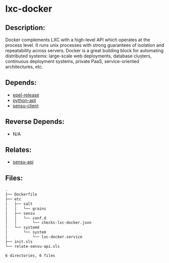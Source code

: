 # lxc-docker

## Description:

Docker complements LXC with a high-level API which operates at the process level. It runs unix processes with strong guarantees of isolation and repeatability across servers. Docker is a great building block for automating distributed systems: large-scale web deployments, database clusters, continuous deployment systems, private PaaS, service-oriented architectures, etc.

## Depends:

  -  [epel-release](/salt/epel-release)
  -  [python-apt](/salt/python-apt)
  -  [sensu-client](/salt/sensu-client)

## Reverse Depends:

  -  N/A

## Relates:

  -  [sensu-api](/salt/sensu-api)

## Files:

```bash
.
├── Dockerfile
├── etc
│   ├── salt
│   │   └── grains
│   ├── sensu
│   │   └── conf.d
│   │       └── checks-lxc-docker.json
│   └── systemd
│       └── system
│           └── lxc-docker.service
├── init.sls
└── relate-sensu-api.sls

6 directories, 6 files
```
